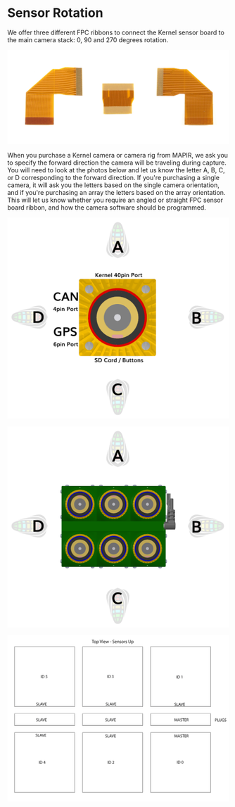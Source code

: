 # Sensor Rotation

We offer three different FPC ribbons to connect the Kernel sensor board to the main camera stack: 0, 90 and 270 degrees rotation. 

![](/assets/kernel_sensor_ribbons_w.JPG)

When you purchase a Kernel camera or camera rig from MAPIR, we ask you to specify the forward direction the camera will be traveling during capture. You will need to look at the photos below and let us know the letter A, B, C, or D corresponding to the forward direction. If you're purchasing a single camera, it will ask you the letters based on the single camera orientation, and if you're purchasing an array the letters based on the array orientation. This will let us know whether you require an angled or straight FPC sensor board ribbon, and how the camera software should be programmed.

![](/assets/direction_kernel.png)

![](/assets/direction_array.png)

![](/assets/link_board_array_id_assignment.jpg)
